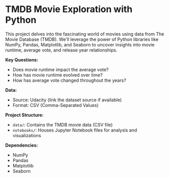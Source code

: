 # TMDB Movie Exploration with Python

This project delves into the fascinating world of movies using data from The Movie Database (TMDB). We'll leverage the power of Python libraries like NumPy, Pandas, Matplotlib, and Seaborn to uncover insights into movie runtime, average vote, and release year relationships.

**Key Questions:**

* Does movie runtime impact the average vote?
* How has movie runtime evolved over time?
* How has average vote changed throughout the years?

**Data:**

* Source: Udacity (link the dataset source if available)
* Format: CSV (Comma-Separated Values)

**Project Structure:**

* `data/`: Contains the TMDB movie data (CSV file)
* `notebooks/`: Houses Jupyter Notebook files for analysis and visualizations

**Dependencies:**

* NumPy
* Pandas
* Matplotlib
* Seaborn
